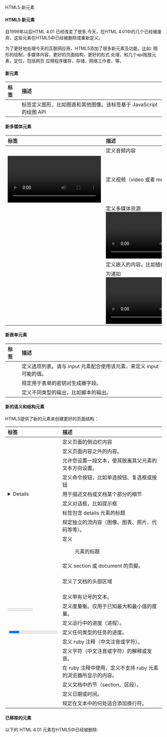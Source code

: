  HTML5 新元素  

#### HTML5 新元素

 自1999年以后HTML 4.01 已经改变了很多,今天，在HTML 4.01中的几个已经被废弃，这些元素在HTML5中已经被删除或重新定义。

 为了更好地处理今天的互联网应用，HTML5添加了很多新元素及功能，比如: 图形的绘制，多媒体内容，更好的页面结构，更好的形式 处理，和几个api拖放元素，定位，包括网页 应用程序缓存，存储，网络工作者，等。

 

#### <canvas> 新元素

 

|标签|描述|
|:--|:--|
|<canvas>| 标签定义图形，比如图表和其他图像。该标签基于 JavaScript 的绘图 API|





#### 新多媒体元素

 

|标签|描述|
|:--|:--|
|<audio>|定义音频内容|
|<video>|定义视频（video 或者 movie）|
|<source>|定义多媒体资源 <video> 和 <audio>|
|<embed>|定义嵌入的内容，比如插件。|
|<track>|为诸如 <video> 和 <audio> 元素之类的媒介规定外部文本轨道。|





#### 新表单元素

 

|标签|描述|
|:--|:--|
|<datalist>|定义选项列表。请与 input 元素配合使用该元素，来定义 input 可能的值。|
|<keygen>|规定用于表单的密钥对生成器字段。|
|<output>|定义不同类型的输出，比如脚本的输出。|





#### 新的语义和结构元素

 HTML5提供了新的元素来创建更好的页面结构：

 

|标签|描述|
|:--|:--|
|<article>|定义页面的侧边栏内容|
|<aside>|定义页面内容之外的内容。|
|<bdi>|允许您设置一段文本，使其脱离其父元素的文本方向设置。|
|<command>|定义命令按钮，比如单选按钮、复选框或按钮|
|<details>|用于描述文档或文档某个部分的细节|
|<dialog>|定义对话框，比如提示框|
|<summary>|标签包含 details 元素的标题|
|<figure>|规定独立的流内容（图像、图表、照片、代码等等）。|
|<figcaption>|定义 <figure> 元素的标题|
|<footer>|定义 section 或 document 的页脚。|
|<header>|定义了文档的头部区域|
|<mark>|定义带有记号的文本。|
|<meter>|定义度量衡。仅用于已知最大和最小值的度量。|
|<nav>|定义运行中的进度（进程）。|
|<progress>|定义任何类型的任务的进度。|
|<ruby>|定义 ruby 注释（中文注音或字符）。|
|<rt>|定义字符（中文注音或字符）的解释或发音。|
|<rp>|在 ruby 注释中使用，定义不支持 ruby 元素的浏览器所显示的内容。|
|<section>|定义文档中的节（section、区段）。|
|<time>|定义日期或时间。|
|<wbr>|规定在文本中的何处适合添加换行符。|





#### 已移除的元素

 以下的 HTML 4.01 元素在HTML5中已经被删除:

 
<acronym>
 <applet>
 <basefont>
 <big>
 <center>
 <dir>
 <font>
 <frame>
 <frameset>
 <noframes>
 <strike>
 <tt>
 


